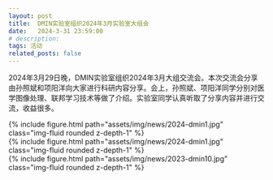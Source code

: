 ```yaml
---
layout: post
title:  DMIN实验室组织2024年3月实验室大组会
date:   2024-3-31 23:59:00
# description:
tags: 活动
related_posts: false
---
```


2024年3月29日晚，DMIN实验室组织2024年3月大组交流会。本次交流会分享由孙照斌和项阳洋向大家进行科研内容分享。会上，孙照斌、项阳洋同学分别对医学图像处理、联邦学习技术等做了介绍。实验室同学认真听取了分享内容并进行交流，收益很多。

<div class="row mt-3">
    <div class="col-sm mt-3 mt-md-0">
        {% include figure.html path="assets/img/news/2024-dmin1.jpg" class="img-fluid rounded z-depth-1" %}
    </div>
</div>

<div class="row mt-3">
    <div class="col-sm mt-3 mt-md-0">
        {% include figure.html path="assets/img/news/2024-dmin1.jpg" class="img-fluid rounded z-depth-1" %}
    </div>
</div>

<div class="row mt-3">
    <div class="col-sm mt-3 mt-md-0">
        {% include figure.html path="assets/img/news/2023-dmin10.jpg" class="img-fluid rounded z-depth-1" %}
    </div>
</div>